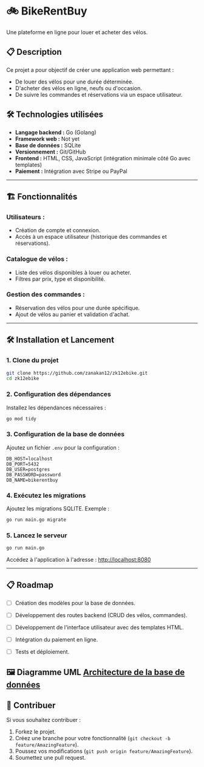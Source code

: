 
# 🚲 **BikeRentBuy**

Une plateforme en ligne pour louer et acheter des vélos.

## 📋 **Description**
Ce projet a pour objectif de créer une application web permettant :
- De louer des vélos pour une durée déterminée.
- D'acheter des vélos en ligne, neufs ou d'occasion.
- De suivre les commandes et réservations via un espace utilisateur.

## 🛠️ **Technologies utilisées**
- **Langage backend :** Go (Golang)
- **Framework web :** Not yet
- **Base de données :** SQLite
- **Versionnement :** Git/GitHub
- **Frontend :** HTML, CSS, JavaScript (intégration minimale côté Go avec templates)
- **Paiement :** Intégration avec Stripe ou PayPal

---

## 🏗️ **Fonctionnalités**
### **Utilisateurs :**
- Création de compte et connexion.
- Accès à un espace utilisateur (historique des commandes et réservations).

### **Catalogue de vélos :**
- Liste des vélos disponibles à louer ou acheter.
- Filtres par prix, type et disponibilité.

### **Gestion des commandes :**
- Réservation des vélos pour une durée spécifique.
- Ajout de vélos au panier et validation d'achat.

---

## 🛠️ **Installation et Lancement**
### 1. Clone du projet
```bash
git clone https://github.com/zanakan12/zk12ebike.git
cd zk12ebike
```

### 2. Configuration des dépendances
Installez les dépendances nécessaires :
```bash
go mod tidy
```

### 3. Configuration de la base de données
Ajoutez un fichier `.env` pour la configuration :
```env
DB_HOST=localhost
DB_PORT=5432
DB_USER=postgres
DB_PASSWORD=password
DB_NAME=bikerentbuy
```

### 4. Exécutez les migrations
Ajoutez les migrations SQLITE. Exemple :
```bash
go run main.go migrate
```

### 5. Lancez le serveur
```bash
go run main.go
```

Accédez à l'application à l'adresse : [http://localhost:8080](http://localhost:8080)

---

## 📋 **Roadmap**
- [ ] Création des modèles pour la base de données.
- [ ] Développement des routes backend (CRUD des vélos, commandes).
- [ ] Développement de l'interface utilisateur avec des templates HTML.
- [ ] Intégration du paiement en ligne.
- [ ] Tests et déploiement.


## 🖼️ **Diagramme UML [Architecture de la base de données](https://dbdiagram.io/d/dbZK12EBIKE-6745d6fae9daa85acac4d8a6)**


## 🤝 **Contribuer**
Si vous souhaitez contribuer :
1. Forkez le projet.
2. Créez une branche pour votre fonctionnalité (`git checkout -b feature/AmazingFeature`).
3. Poussez vos modifications (`git push origin feature/AmazingFeature`).
4. Soumettez une pull request.
